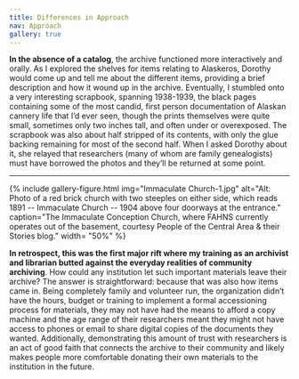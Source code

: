 ```yaml
---
title: Differences in Approach
nav: Approach
gallery: true
---
```


**In the absence of a catalog**, the archive functioned more interactively and orally. As I explored the shelves for items relating to Alaskeros, Dorothy would come up and tell me about the different items, providing a brief description and how it wound up in the archive. Eventually, I stumbled onto a very  interesting scrapbook, spanning 1938-1939, the black pages containing some of the most candid, first person documentation of Alaskan cannery life that I’d ever seen, though the prints themselves were quite small, sometimes only two inches tall, and often under or overexposed. The scrapbook was also about half stripped of its contents, with only the glue backing remaining for most of the second half. When I asked Dorothy about it, she relayed that researchers (many of whom are family genealogists) must have borrowed the photos and they’ll be returned at some point. 

-------------

{% include gallery-figure.html img="Immaculate Church-1.jpg" alt="Alt: Photo of a red brick church with two steeples on either side, which reads 1891 -- Immaculate Church -- 1904 above four doorways at the entrance." caption="The Immaculate Conception Church, where FAHNS currently operates out of the basement, courtesy People of the Central Area & their Stories blog." width= "50%" %}

**In retrospect, this was the first major rift where my training as an archivist and librarian butted against the everyday realities of community archiving**. How could any institution let such important materials leave their archive? The answer is straightforward: because that was also how items came in. Being completely family and volunteer run, the organization didn’t have the hours, budget or training to implement a formal accessioning process for materials, they may not have had the means to afford a copy machine and the age range of their researchers meant they might not have access to phones or email to share digital copies of the documents they wanted. Additionally, demonstrating this amount of trust with researchers is an act of good faith that connects the archive to their community and likely makes people more comfortable donating their own materials to the institution in the future.

